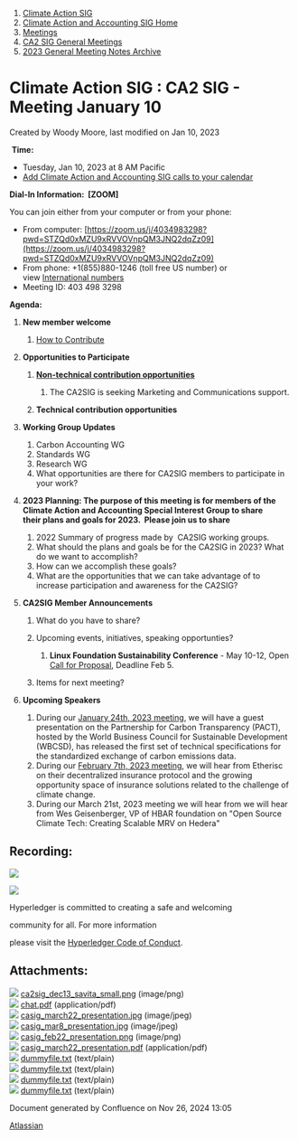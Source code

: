 1. [Climate Action SIG](index.html)
2. [Climate Action and Accounting SIG Home](Climate-Action-and-Accounting-SIG-Home_19005445.html)
3. [Meetings](Meetings_19005583.html)
4. [CA2 SIG General Meetings](CA2-SIG-General-Meetings_19006785.html)
5. [2023 General Meeting Notes Archive](2023-General-Meeting-Notes-Archive_19009928.html)

# Climate Action SIG : CA2 SIG - Meeting January 10

Created by Woody Moore, last modified on Jan 10, 2023

 **Time:**

- Tuesday, Jan 10, 2023 at 8 AM Pacific
- [Add Climate Action and Accounting SIG calls to your calendar](https://lists.hyperledger.org/g/climate-sig/ics/invite.ics?repeatid=24572)

**Dial-In Information:  \[ZOOM]**

You can join either from your computer or from your phone:

- From computer: [https://zoom.us/j/4034983298?pwd=STZQd0xMZU9xRVVOVnpQM3JNQ2dqZz09](https://zoom.us/j/4034983298?pwd=STZQd0xMZU9xRVVOVnpQM3JNQ2dqZz09)
- From phone: +1(855)880-1246 (toll free US number) or view [International numbers](https://zoom.us/u/bAaJoyznp)
- Meeting ID: 403 498 3298

**Agenda:**

1. **New member welcome**
   
   1. [How to Contribute](How-to-Contribute_19006806.html)
2. **Opportunities to Participate**
   
   1. **[Non-technical contribution opportunities](https://lf-hyperledger.atlassian.net/wiki/display/CASIG/Non-technical+Contribution+Opportunities)**
      
      1. The CA2SIG is seeking Marketing and Communications support.
   2. **Technical contribution opportunities**
3. **Working Group Updates**
   
   1. Carbon Accounting WG
   2. Standards WG
   3. Research WG
   4. What opportunities are there for CA2SIG members to participate in your work?
4. **2023 Planning: The purpose of this meeting is for members of the Climate Action and Accounting Special Interest Group to share their plans and goals for 2023.  Please join us to share**
   
   1. 2022 Summary of progress made by  CA2SIG working groups.
   2. What should the plans and goals be for the CA2SIG in 2023? What do we want to accomplish?
   3. How can we accomplish these goals?
   4. What are the opportunities that we can take advantage of to increase participation and awareness for the CA2SIG?
5. **CA2SIG Member Announcements**
   
   1. What do you have to share?
   2. Upcoming events, initiatives, speaking opportunties?
      
      1. **Linux Foundation Sustainability Conference** - May 10-12, Open [Call for Proposal](https://events.linuxfoundation.org/open-source-summit-north-america/program/cfp/), Deadline Feb 5.
   3. Items for next meeting?
6. **Upcoming Speakers**
   
   1. During our [January 24th, 2023 meeting](https://lf-hyperledger.atlassian.net/wiki/display/CASIG/CA2SIG+-+Meeting+January+24), we will have a guest presentation on the Partnership for Carbon Transparency (PACT), hosted by the World Business Council for Sustainable Development (WBCSD), has released the first set of technical specifications for the standardized exchange of carbon emissions data.
   2. During our [February 7th, 2023 meeting](https://lf-hyperledger.atlassian.net/wiki/display/CASIG/CA2SIG+-+Meeting+February+7), we will hear from Etherisc on their decentralized insurance protocol and the growing opportunity space of insurance solutions related to the challenge of climate change.
   3. During our March 21st, 2023 meeting we will hear from we will hear from Wes Geisenberger, VP of HBAR foundation on "Open Source Climate Tech: Creating Scalable MRV on Hedera"

## **Recording:**

![](https://wiki.hyperledger.org/download/attachments/29034696/Antitrustnotice.png?version=1&modificationDate=1581695654000&api=v2)

![](https://wiki.hyperledger.org/download/attachments/2392771/welcome.png?version=2&modificationDate=1572450107000&api=v2)

Hyperledger is committed to creating a safe and welcoming

community for all. For more information

please visit the [Hyperledger Code of Conduct](https://lf-hyperledger.atlassian.net/wiki/spaces/HYP/pages/19595281/Hyperledger+Code+of+Conduct).

## Attachments:

![](images/icons/bullet_blue.gif) [ca2sig\_dec13\_savita\_small.png](attachments/19009927/19009929.png) (image/png)  
![](images/icons/bullet_blue.gif) [chat.pdf](attachments/19009927/19009932.pdf) (application/pdf)  
![](images/icons/bullet_blue.gif) [casig\_march22\_presentation.jpg](attachments/19009927/19009933.jpg) (image/jpeg)  
![](images/icons/bullet_blue.gif) [casig\_mar8\_presentation.jpg](attachments/19009927/19009934.jpg) (image/jpeg)  
![](images/icons/bullet_blue.gif) [casig\_feb22\_presentation.png](attachments/19009927/19009935.png) (image/png)  
![](images/icons/bullet_blue.gif) [casig\_march22\_presentation.pdf](attachments/19009927/19009937.pdf) (application/pdf)  
![](images/icons/bullet_blue.gif) [dummyfile.txt](attachments/19009927/19009936.txt) (text/plain)  
![](images/icons/bullet_blue.gif) [dummyfile.txt](attachments/19009927/19009938.txt) (text/plain)  
![](images/icons/bullet_blue.gif) [dummyfile.txt](attachments/19009927/19009930.txt) (text/plain)  
![](images/icons/bullet_blue.gif) [dummyfile.txt](attachments/19009927/19009931.txt) (text/plain)

Document generated by Confluence on Nov 26, 2024 13:05

[Atlassian](http://www.atlassian.com/)
